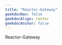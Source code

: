 ```yaml
---
title: "Reactor-Gateway"
geekdocNav: false
geekdocAlign: center
geekdocAnchor: false
---
```


Reactor-Gateway
